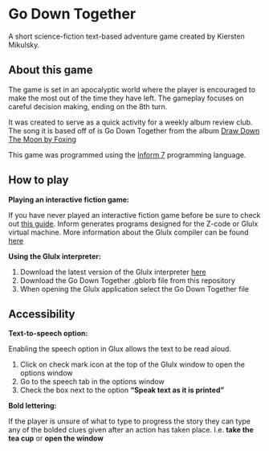 # Go Down Together 
A short science-fiction text-based adventure game created by Kiersten Mikulsky. 

## About this game ##
 
The game is set in an apocalyptic world where the player is encouraged to make the most out of the time they have left. The gameplay focuses on careful decision making, ending on the 8th turn. 

It was created to serve as a quick activity for a weekly album review club. The song it is based off of is Go Down Together from the album [Draw Down The Moon by Foxing](https://en.wikipedia.org/wiki/Draw_Down_the_Moon_(Foxing_album))

This game was programmed using the [Inform 7](http://inform7.com/) programming language. 
 
## How to play ##

**Playing an interactive fiction game:**

If you have never played an interactive fiction game before be sure to check out [this guide](http://www.microheaven.com/IFGuide/step3.html).
Inform generates programs designed for the Z-code or Glulx virtual machine. More information about the Glulx compiler can be found [here](http://www.davidkinder.co.uk/glulxe.html)

**Using the Glulx interpreter:** 
1. Download the latest version of the Glulx interpreter [here](https://www.ifarchive.org/indexes/if-archiveXprogrammingXglulxXinterpretersXglulxe.html)
2. Download the Go Down Together .gblorb file from this repository
3. When opening the Glulx application select the Go Down Together file 

## Accessibility ##

**Text-to-speech option:**

Enabling the speech option in Glux allows the text to be read aloud. 
1. Click on check mark icon at the top of the Glulx window to open the options window
2. Go to the speech tab in the options window 
3. Check the box next to the option **“Speak text as it is printed”**

**Bold lettering:**

If the player is unsure of what to type to progress the story they can type any of the bolded clues given after an action has taken place. I.e. **take the tea cup** or **open the window**

